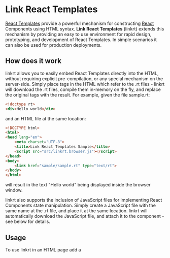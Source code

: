 # Link React Templates

[React Templates](https://github.com/wix/react-templates) provide a powerful mechanism for constructing [React](http://facebook.github.io/react/index.html) Components using HTML syntax. **Link React Templates** (linkrt) extends this mechanism by providing an easy to use environment for rapid design, prototyping, and development of React Templates. In simple scenarios it can also be used for production deployments.

## How does it work
linkrt allows you to easily embed React Templates directly into the HTML, without requiring explicit pre-compilation, or any special mechanism on the server-side. Simply place <link> tags in the HTML which refer to the .rt files - linkrt will download the .rt files, compile them in-memory on the fly, and replace the original <link> tags with the result. For example, given the file sample.rt:

```html
<!doctype rt>
<div>Hello world</div>
```
and an HTML file at the same location:

```html
<!DOCTYPE html>
<html>
<head lang="en">
    <meta charset="UTF-8">
    <title>Link React Templates Sample</title>
    <script src="src/linkrt.browser.js"></script>
</head>
<body>
    <link href="sample/sample.rt" type="text/rt">
</body>
</html>
```
will result in the text "Hello world" being displayed inside the browser window.

linkrt also supports the inclusion of JavaScript files for implementing React Components state manipulation. Simply create a JavaScript file with the same name at the .rt file, and place it at the same location. linkrt will automatically download the JavaScript file, and attach it to the component - see below for details.

## Usage
To use linkrt in an HTML page add a <script> tag referencing *linkrt.browser.js*. This tag can be placed anywhere in the page, and will not interfer with any other scripts used by the page. The linkrt script will begin downloading and processing the component files (.rt and .js) after the browser's **Document Ready** event. As soon as each component is download, it will be immediatly processed and the result will be injected into the DOM at the same place as the referring <link> tag.

**Note:** <link> tags rferencing React Templates must have the *type="text/rt"* attribute, otherwise they will be igonred by linkrt. The .rt extension in the <link> href attribute is optional.

If an error occurs during download or processing of React Templates, an error message will be written to the browser's console.
